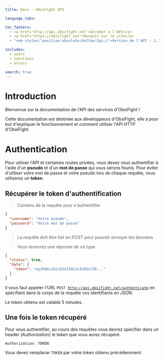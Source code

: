 ```yaml
---
title: Docs - ObsiFight API

language_tabs:

toc_footers:
  - <a href='http://api.obsifight.net'>Accéder à l'API</a>
  - <a href='https://obsifight.net'>Revenir sur le site</a>
  - "<em style=\"position:absolute;bottom:5px;\">Version de l'API : 1.3.0</em>"

includes:
  - users
  - sanctions
  - errors

search: true
---
```


# Introduction

Bienvenue sur la documentation de l'API des services d'ObsiFight !

Cette documentation est destinée aux développeurs d'ObsiFight, elle a pour but d'expliquer le fonctionnement et comment utiliser l'API HTTP d'ObsiFight.

# Authentication

Pour utiliser l'API et certaines routes privées, vous devez vous authentifier à l'aide d'un __pseudo__ et d'un __mot de passe__ qui vous serons founis.
Pour éviter d'utiliser votre mot de passe et votre pseudo lors de chaque requête, vous utiliserez un __token__.

## Récupérer le token d'authentification

> Contenu de la requête pour s'authentifier

```json
{
  "username": "Votre pseudo",
  "password": "Votre mot de passe"
}
```

> La requête doit être fait en POST pour pouvoir envoyer les données

> Vous recevrez une réponse de ce type

```json
{
  "status": true,
  "data": {
    "token": "eyJhbGciOiJIUzI1NiIsInR5cCI6..."
  }
}
```

Il vous faut appeler l'URL <code>POST http://api.obsifight.net/authenticate</code> en spécifiant dans le corps de la requête vos identifiants en JSON.

<aside class="notice">
Le token obtenu est valable 5 minutes.
</aside>

## Une fois le token récupéré

Pour vous authentifier, au cours des requêtes vous devrez spécifier dans un header (_Authorization_) le token que vous aurez récupéré.

`Authorization: TOKEN`

<aside class="notice">
Vous devez remplacer <code>TOKEN</code> par votre token obtenu précédemment.
</aside>
